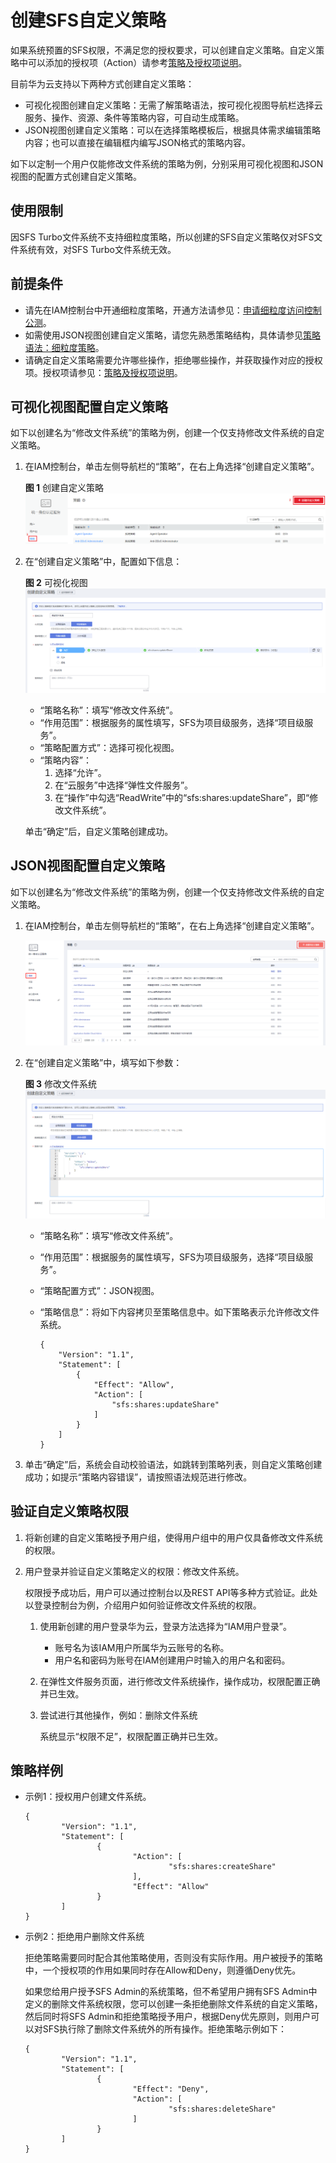 # 创建SFS自定义策略<a name="sfs-01-00000021"></a>

如果系统预置的SFS权限，不满足您的授权要求，可以创建自定义策略。自定义策略中可以添加的授权项（Action）请参考[策略及授权项说明](https://support.huaweicloud.com/api-sfs/zh-cn_topic_0136979281.html)。

目前华为云支持以下两种方式创建自定义策略：

-   可视化视图创建自定义策略：无需了解策略语法，按可视化视图导航栏选择云服务、操作、资源、条件等策略内容，可自动生成策略。
-   JSON视图创建自定义策略：可以在选择策略模板后，根据具体需求编辑策略内容；也可以直接在编辑框内编写JSON格式的策略内容。

如下以定制一个用户仅能修改文件系统的策略为例，分别采用可视化视图和JSON视图的配置方式创建自定义策略。

## 使用限制<a name="section8585832205518"></a>

因SFS Turbo文件系统不支持细粒度策略，所以创建的SFS自定义策略仅对SFS文件系统有效，对SFS Turbo文件系统无效。

## 前提条件<a name="section44121458131617"></a>

-   请先在IAM控制台中开通细粒度策略，开通方法请参见：[申请细粒度访问控制公测](https://support.huaweicloud.com/usermanual-iam/iam_01_019.html)。
-   如需使用JSON视图创建自定义策略，请您先熟悉策略结构，具体请参见[策略语法：细粒度策略](策略语法-细粒度策略.md)。
-   请确定自定义策略需要允许哪些操作，拒绝哪些操作，并获取操作对应的授权项。授权项请参见：[策略及授权项说明](https://support.huaweicloud.com/api-sfs/zh-cn_topic_0136979281.html)。

## 可视化视图配置自定义策略<a name="section46619625710"></a>

如下以创建名为“修改文件系统”的策略为例，创建一个仅支持修改文件系统的自定义策略。

1.  在IAM控制台，单击左侧导航栏的“策略”，在右上角选择“创建自定义策略”。

    **图 1**  创建自定义策略<a name="fig1412619010173"></a>  
    ![](figures/创建自定义策略.png "创建自定义策略")

2.  在“创建自定义策略”中，配置如下信息：

    **图 2**  可视化视图<a name="fig101577402169"></a>  
    ![](figures/可视化视图.png "可视化视图")

    -   “策略名称”：填写“修改文件系统”。
    -   “作用范围”：根据服务的属性填写，SFS为项目级服务，选择“项目级服务”。
    -   “策略配置方式”：选择可视化视图。
    -   “策略内容”：
        1.  选择“允许”。
        2.  在“云服务”中选择“弹性文件服务”。
        3.  在“操作”中勾选“ReadWrite”中的“sfs:shares:updateShare”，即“修改文件系统”。

    单击“确定”后，自定义策略创建成功。


## JSON视图配置自定义策略<a name="section19452176171717"></a>

如下以创建名为“修改文件系统”的策略为例，创建一个仅支持修改文件系统的自定义策略。

1.  在IAM控制台，单击左侧导航栏的“策略”，在右上角选择“创建自定义策略”。

    ![](figures/zh-cn_image_0217242630.png)

2.  在“创建自定义策略”中，填写如下参数：

    **图 3**  修改文件系统<a name="fig95921245219"></a>  
    ![](figures/修改文件系统.png "修改文件系统")

    -   “策略名称”：填写“修改文件系统”。
    -   “作用范围”：根据服务的属性填写，SFS为项目级服务，选择“项目级服务”。
    -   “策略配置方式”：JSON视图。
    -   “策略信息”：将如下内容拷贝至策略信息中。如下策略表示允许修改文件系统。

        ```
        {
            "Version": "1.1",
            "Statement": [
                {
                    "Effect": "Allow",
                    "Action": [
                        "sfs:shares:updateShare"
                    ]
                }
            ]
        }
        ```

3.  单击“确定”后，系统会自动校验语法，如跳转到策略列表，则自定义策略创建成功；如提示“策略内容错误”，请按照语法规范进行修改。

## 验证自定义策略权限<a name="section11671215815"></a>

1.  将新创建的自定义策略授予用户组，使得用户组中的用户仅具备修改文件系统的权限。
2.  用户登录并验证自定义策略定义的权限：修改文件系统。

    权限授予成功后，用户可以通过控制台以及REST API等多种方式验证。此处以登录控制台为例，介绍用户如何验证修改文件系统的权限。

    1.  使用新创建的用户登录华为云，登录方法选择为“IAM用户登录”。
        -   账号名为该IAM用户所属华为云账号的名称。
        -   用户名和密码为账号在IAM创建用户时输入的用户名和密码。

    2.  在弹性文件服务页面，进行修改文件系统操作，操作成功，权限配置正确并已生效。
    3.  尝试进行其他操作，例如：删除文件系统

        系统显示“权限不足”，权限配置正确并已生效。



## 策略样例<a name="section2835114813515"></a>

-   示例1：授权用户创建文件系统。

    ```
    {
            "Version": "1.1",
            "Statement": [
                    {
                            "Action": [
                                    "sfs:shares:createShare"
                            ],
                            "Effect": "Allow"
                    }
            ]
    }
    ```

-   示例2：拒绝用户删除文件系统

    拒绝策略需要同时配合其他策略使用，否则没有实际作用。用户被授予的策略中，一个授权项的作用如果同时存在Allow和Deny，则遵循Deny优先。

    如果您给用户授予SFS Admin的系统策略，但不希望用户拥有SFS Admin中定义的删除文件系统权限，您可以创建一条拒绝删除文件系统的自定义策略，然后同时将SFS Admin和拒绝策略授予用户，根据Deny优先原则，则用户可以对SFS执行除了删除文件系统外的所有操作。拒绝策略示例如下：

    ```
    {
            "Version": "1.1",
            "Statement": [
                    {
                            "Effect": "Deny",
                            "Action": [
                                    "sfs:shares:deleteShare"
                            ]
                    }
            ]
    }
    ```


